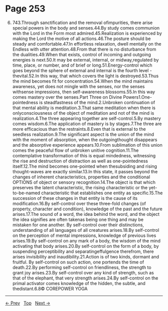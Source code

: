 # Page 253

6. 743.Through sanctification and the removal ofimpurities, there arise special powers in the body and senses.44.By study comes communion with the Lord in the Form most admired.45.Realization is experienced by making the Lord the motive of all actions.46.The posture should be steady and comfortable.47.In effortless relaxation, dwell mentally on the Endless with utter attention.48.From that there is no disturbance from the dualities.49.When that exists, control of incoming and outgoing energies is next.50.It may be external, internal, or midway,regulated by time, place, or number, and of brief or long.51.Energy-control which goes beyond the sphere of external and internal is the fourth level - thevital.52.In this way, that which covers the light is destroyed.53.Thus the mind becomes fit for concentration.54.When the mind maintains awareness, yet does not mingle with the senses, nor the senses withsense impressions, then self-awareness blossoms.55.In this way comes mastery over the senses.Part Three on Divine Powers1.One-pointedness is steadfastness of the mind.2.Unbroken continuation of that mental ability is meditation.3.That same meditation when there is onlyconsciousness of the object of meditation and not of the mind is realization.4.The three appearing together are self-control.5.By mastery comes wisdom.6.The application of mastery is by stages.7.The three are more efficacious than the restraints.8.Even that is external to the seedless realization.9.The significant aspect is the union of the mind with the moment of absorption, when the outgoingthought disappears and the absorptive experience appears.10.From sublimation of this union comes the peaceful flow of unbroken unitive cognition.11.The contemplative transformation of this is equal mindedness, witnessing the rise and destruction of distraction as well as one-pointedness itself.12.The mind becomes one-pointed when thesubsiding and rising thought-waves are exactly similar.13.In this state, it passes beyond the changes of inherent characteristics, properties and the conditional OPTIONS of object or sensory recognition.14.The object is that which preserves the latent characteristic, the rising characteristic or the yet- to-be-named characteristic that establishes one entity as specific.15.The succession of these changes in that entity is the cause of its modification.16.By self-control over these three-fold changes (of property, character and condition), knowledge of the past and the future arises.17.The sound of a word, the idea behind the word, and the object the idea signifies are often takenas being one thing and may be mistaken for one another. By self-control over their distinctions, understanding of all languages of all creatures arises.18.By self-control on the perception of mental impressions, knowledge of previous lives arises.19.By self-control on any mark of a body, the wisdom of the mind activating that body arises.20.By self-control on the form of a body, by suspending perceptibility and separatingeffulgence therefrom, there arises invisibility and inaudibility.21.Action is of two kinds, dormant and fruitful. By self-control on such action, one portends the time of death.22.By performing self-control on friendliness, the strength to grant joy arises.23.By self-control over any kind of strength, such as that of the elephant, that very strength arises.24.By self-control on the primal activator comes knowledge of the hidden, the subtle, and thedistant.6.8© COREPOWER YOGA


---
[← Prev](/pages/page-252.md) &nbsp; [Top](/index.md) &nbsp; [Next →](/pages/page-254.md)
